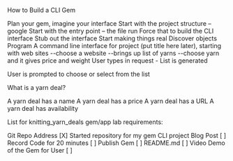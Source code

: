How to Build a CLI Gem

Plan your gem, imagine your interface
Start with the project structure – google
Start with the entry point – the file run
Force that to build the CLI interface
Stub out the interface
Start making things real
Discover objects
Program
A command line interface for project (put title here later), starting with web sites --choose a website --brings up list of yarns --choose yarn and it gives price and weight
User types in request - List is generated

User is prompted to choose or select from the list

What is a yarn deal?

A yarn deal has a name A yarn deal has a price A yarn deal has a URL A yarn deal has availability

List for knitting_yarn_deals gem/app lab requirements:

Git Repo Address [X]
Started repository for my gem CLI project
Blog Post [ ]
Record Code for 20 minutes [ ]
Publish Gem [ ]
README.md [ ]
Video Demo of the Gem for User [ ]
